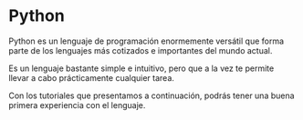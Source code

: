 # Python

Python es un lenguaje de programación enormemente versátil que forma parte de los lenguajes más cotizados e importantes del mundo actual.

Es un lenguaje bastante simple e intuitivo, pero que a la vez te permite llevar a cabo prácticamente cualquier tarea.

Con los tutoriales que presentamos a continuación, podrás tener una buena primera experiencia con el lenguaje.
